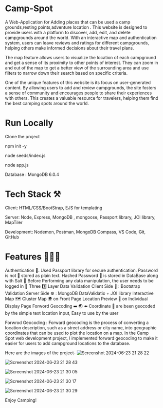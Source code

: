 # Camp-Spot
A Web-Application for Adding places that can be used a camp grounds,resting points,adventure location . This website is designed to provide users with a platform to discover, add, edit, and delete campgrounds around the world. With an interactive map and authentication system, users can leave reviews and ratings for different campgrounds, helping others make informed decisions about their travel plans.

The map feature allows users to visualize the location of each campground and get a sense of its proximity to other points of interest. They can zoom in and out of the map to get a better view of the surrounding area and use filters to narrow down their search based on specific criteria.

One of the unique features of this website is its focus on user-generated content. By allowing users to add and review campgrounds, the site fosters a sense of community and encourages people to share their experiences with others. This creates a valuable resource for travelers, helping them find the best camping spots around the world.


# Run Locally
Clone the project

npm init -y

node seeds/index.js

node app.js

Database : MongoDB 6.0.4

# Tech Stack ⚒️
Client: HTML/CSS/BootStrap, EJS for templating

Server: Node, Express, MongoDB , mongoose, Passport library, JOI library, MapTiler

Development: Nodemon, Postman, MongoDB Compass, VS Code, Git, GitHub

# Features 🔅💎🔅
Authentication 🔐.
Used Passport library for secure authentication.
Password is not 🚫 stored as plain text.
Hashed Password 🔑 is stored in DataBase along with Salt 🧂
Before Performing any data manipulation, the user needs to be logged in 🪪
Three 3️⃣ Layer Data Validation
Client Side 👤 : Bootstrap Validation
Server Side ⚙️ : MongoDB DataValidatio + JOI library
Interactive Map 🗺️
Cluster Map 🌍 on Front Page
Location Preview 📌 on Individual Display Page
Forword Geocoding ➡️ 🌏 ⬅️
Coordinate 📌 are been geocoded by the simple text location input, Easy to use by the user

Forwrod Geocoding : Forward geocoding is the process of converting a location description, such as a street address or city name, into geographic coordinates that can be used to plot the location on a map. In the Camp Spot web development project, I implemented forward geocoding to make it easier for users to add campground locations to the database.

Here are the images of the project-
![Screenshot 2024-06-23 21 28 22](https://github.com/AnujKumarSingh-Code/Camp-Spot/assets/133045218/d5e46311-deb6-418a-bce4-82932b2a8296)


![Screenshot 2024-06-23 21 28 43](https://github.com/AnujKumarSingh-Code/Camp-Spot/assets/133045218/2f5d4418-bc5f-4e85-932a-5db43837ee7b)


![Screenshot 2024-06-23 21 30 05](https://github.com/AnujKumarSingh-Code/Camp-Spot/assets/133045218/b4230aaa-f25f-404a-86a2-bb5bb5d87e0a)


![Screenshot 2024-06-23 21 30 17](https://github.com/AnujKumarSingh-Code/Camp-Spot/assets/133045218/c872a042-d12e-44e5-8d7a-fba0c6d6abae)


![Screenshot 2024-06-23 21 30 29](https://github.com/AnujKumarSingh-Code/Camp-Spot/assets/133045218/641910d2-5aa1-4211-9236-8e2df175efba)







Enjoy Camping!






